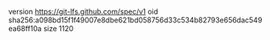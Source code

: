 version https://git-lfs.github.com/spec/v1
oid sha256:a098bd15f1f49007e8dbe621bd058756d33c534b82793e656dac549ea68ff10a
size 1120
